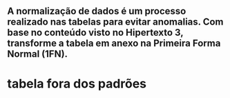 ## A normalização de dados é um processo realizado nas tabelas para evitar anomalias. Com base no conteúdo visto no Hipertexto 3, transforme a tabela em anexo na Primeira Forma Normal (1FN).

# tabela fora dos padrões
